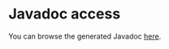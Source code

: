 # Javadoc access #
You can browse the generated Javadoc [here](http://sztakipedia-parser.googlecode.com/svn/trunk/docs/javadoc/index.html).